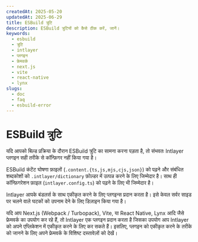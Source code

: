 ```yaml
---
createdAt: 2025-05-20
updatedAt: 2025-06-29
title: ESBuild त्रुटि
description: ESBuild त्रुटियों को कैसे ठीक करें, जानें।
keywords:
  - esbuild
  - त्रुटि
  - intlayer
  - प्लगइन
  - फ्रेमवर्क
  - next.js
  - vite
  - react-native
  - lynx
slugs:
  - doc
  - faq
  - esbuild-error
---
```


# ESBuild त्रुटि

यदि आपको बिल्ड प्रक्रिया के दौरान ESBuild त्रुटि का सामना करना पड़ता है, तो संभवतः Intlayer प्लगइन सही तरीके से कॉन्फ़िगर नहीं किया गया है।

ESBuild कंटेंट घोषणा फ़ाइलों (`.content.{ts,js,mjs,cjs,json}`) को पढ़ने और संबंधित शब्दकोशों को `.intlayer/dictionary` फ़ोल्डर में उत्पन्न करने के लिए जिम्मेदार है। साथ ही कॉन्फ़िगरेशन फ़ाइल (`intlayer.config.ts`) को पढ़ने के लिए भी जिम्मेदार है।

Intlayer आपके बंडलर्स के साथ एकीकृत करने के लिए प्लगइन्स प्रदान करता है। इसे केवल सर्वर साइड पर चलने वाले घटकों को उपनाम देने के लिए डिज़ाइन किया गया है।

यदि आप Next.js (Webpack / Turbopack), Vite, या React Native, Lynx आदि जैसे फ्रेमवर्क का उपयोग कर रहे हैं, तो Intlayer एक प्लगइन प्रदान करता है जिसका उपयोग आप Intlayer को अपने एप्लिकेशन में एकीकृत करने के लिए कर सकते हैं। इसलिए, प्लगइन को एकीकृत करने के तरीके को जानने के लिए अपने फ्रेमवर्क के विशिष्ट दस्तावेज़ों को देखें।

